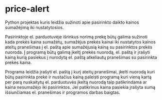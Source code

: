 # price-alert

Python projektas kuris leidžia sužinoti apie pasirinkto daikto kainos sumažėjimą iki nustatytosios.

Pasirinktoje el. parduotuvėje išrinkus norimą prekę būtų galima sužinoti kada prekės kaina sumažėtų, sumažėjus prekės kainai iki nustatytos kainos ateitų pranešimas į el. paštą apie sumažėjusią kainą su pasirinktos prekės nuoroda. Į programą būtų galimą įkeltį prekės nuorodą, el. paštą ir įrašyti kainą kurią pasiekus į nurodytą el. paštą atkeliautų pranešimas su pasirinkta prekės kaina. 

Programa leidžia įrašyti el. paštą į kurį ateitų pranešimai, įkelti nuorodą kuri būtų pasirinkta prekė ir nustačius kainą paleisti programą kuri vieną kartą per parą nuskaitytų el. parduotuvės įkeltą nuorodą taip patikrindama ar kaina nesumažėjo iki pasirinktos. Jei patikrinus kaina pasiekia įrašyta sumą išsiunčiamas el. pranešimas ir programos darbas baigtas.
